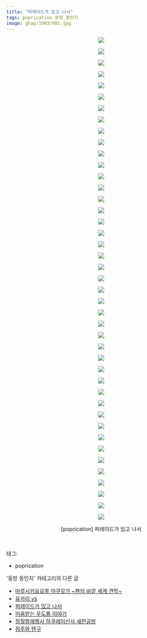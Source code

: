 ```yaml
---
title: "퍼레이드가 있고 나서"
tags: poprication 동방_동인지
image: ghap/1993/001.jpg
---
```

<div class="article">
<p style="text-align: center; clear: none; float: none;"><img src="{{ site.nasurl }}/ghap/1993/001.jpg"/></p>
<p style="text-align: center; clear: none; float: none;"><img src="{{ site.nasurl }}/ghap/1993/002.jpg"/></p>
<p style="text-align: center; clear: none; float: none;"><img src="{{ site.nasurl }}/ghap/1993/003.jpg"/></p>
<p style="text-align: center; clear: none; float: none;"><img src="{{ site.nasurl }}/ghap/1993/004.jpg"/></p>
<p style="text-align: center; clear: none; float: none;"><img src="{{ site.nasurl }}/ghap/1993/005.jpg"/></p>
<p style="text-align: center; clear: none; float: none;"><img src="{{ site.nasurl }}/ghap/1993/006.jpg"/></p>
<p style="text-align: center; clear: none; float: none;"><img src="{{ site.nasurl }}/ghap/1993/007.jpg"/></p>
<p style="text-align: center; clear: none; float: none;"><img src="{{ site.nasurl }}/ghap/1993/008.jpg"/></p>
<p style="text-align: center; clear: none; float: none;"><img src="{{ site.nasurl }}/ghap/1993/009.jpg"/></p>
<p style="text-align: center; clear: none; float: none;"><img src="{{ site.nasurl }}/ghap/1993/010.jpg"/></p>
<p style="text-align: center; clear: none; float: none;"><img src="{{ site.nasurl }}/ghap/1993/011.jpg"/></p>
<p style="text-align: center; clear: none; float: none;"><img src="{{ site.nasurl }}/ghap/1993/012.jpg"/></p>
<p style="text-align: center; clear: none; float: none;"><img src="{{ site.nasurl }}/ghap/1993/013.jpg"/></p>
<p style="text-align: center; clear: none; float: none;"><img src="{{ site.nasurl }}/ghap/1993/014.jpg"/></p>
<p style="text-align: center; clear: none; float: none;"><img src="{{ site.nasurl }}/ghap/1993/015.jpg"/></p>
<p style="text-align: center; clear: none; float: none;"><img src="{{ site.nasurl }}/ghap/1993/016.jpg"/></p>
<p style="text-align: center; clear: none; float: none;"><img src="{{ site.nasurl }}/ghap/1993/017.jpg"/></p>
<p style="text-align: center; clear: none; float: none;"><img src="{{ site.nasurl }}/ghap/1993/018.jpg"/></p>
<p style="text-align: center; clear: none; float: none;"><img src="{{ site.nasurl }}/ghap/1993/019.jpg"/></p>
<p style="text-align: center; clear: none; float: none;"><img src="{{ site.nasurl }}/ghap/1993/020.jpg"/></p>
<p style="text-align: center; clear: none; float: none;"><img src="{{ site.nasurl }}/ghap/1993/021.jpg"/></p>
<p style="text-align: center; clear: none; float: none;"><img src="{{ site.nasurl }}/ghap/1993/022.jpg"/></p>
<p style="text-align: center; clear: none; float: none;"><img src="{{ site.nasurl }}/ghap/1993/023.jpg"/></p>
<p style="text-align: center; clear: none; float: none;"><img src="{{ site.nasurl }}/ghap/1993/024.jpg"/></p>
<p style="text-align: center; clear: none; float: none;"><img src="{{ site.nasurl }}/ghap/1993/025.jpg"/></p>
<p style="text-align: center; clear: none; float: none;"><img src="{{ site.nasurl }}/ghap/1993/026.jpg"/></p>
<p style="text-align: center; clear: none; float: none;"><img src="{{ site.nasurl }}/ghap/1993/027.jpg"/></p>
<p style="text-align: center; clear: none; float: none;"><img src="{{ site.nasurl }}/ghap/1993/028.jpg"/></p>
<p style="text-align: center; clear: none; float: none;"><img src="{{ site.nasurl }}/ghap/1993/029.jpg"/></p>
<p style="text-align: center; clear: none; float: none;"><img src="{{ site.nasurl }}/ghap/1993/030.jpg"/></p>
<p style="text-align: center; clear: none; float: none;"><img src="{{ site.nasurl }}/ghap/1993/031.jpg"/></p>
<p style="text-align: center; clear: none; float: none;"><img src="{{ site.nasurl }}/ghap/1993/032.jpg"/></p>
<p style="text-align: center; clear: none; float: none;"><img src="{{ site.nasurl }}/ghap/1993/033.jpg"/></p>
<p style="text-align: center; clear: none; float: none;"><img src="{{ site.nasurl }}/ghap/1993/034.jpg"/></p>
<p style="text-align: center; clear: none; float: none;"><img src="{{ site.nasurl }}/ghap/1993/035.jpg"/></p>
<p style="text-align: center; clear: none; float: none;"><img src="{{ site.nasurl }}/ghap/1993/036.jpg"/></p>
<p style="text-align: center; clear: none; float: none;"><img src="{{ site.nasurl }}/ghap/1993/037.jpg"/></p>
<p style="text-align: center; clear: none; float: none;"><img src="{{ site.nasurl }}/ghap/1993/038.jpg"/></p>
<p style="text-align: center; clear: none; float: none;"><img src="{{ site.nasurl }}/ghap/1993/039.jpg"/></p>
<p style="text-align: center; clear: none; float: none;"><img src="{{ site.nasurl }}/ghap/1993/040.jpg"/></p>
<p style="text-align: center; clear: none; float: none;"><img src="{{ site.nasurl }}/ghap/1993/041.jpg"/></p>
<p style="text-align: center; clear: none; float: none;"><img src="{{ site.nasurl }}/ghap/1993/042.jpg"/></p>
<p style="text-align: center; clear: none; float: none;"><img src="{{ site.nasurl }}/ghap/1993/043.jpg"/></p>
<p style="text-align: center; clear: none; float: none;">[poprication] 퍼레이드가 있고 나서</p>
<p><br/></p>
</div><div class="tagTrail">
<p>태그: </p>
<ul>
<li>poprication</li>
</ul>
</div><div class="another">
<p>'동방 동인지' 카테고리의 다른 글</p>
<ul>
<li><a href="/2016-09-04-ghap_1995">마루시키요요몽 야쿠모가 ~첸의 바깥 세계 견학~</a></li>
<li><a href="/2016-09-04-ghap_1994">유카리 vs</a></li>
<li><a href="/2016-09-04-ghap_1993">퍼레이드가 있고 나서</a></li>
<li><a href="/2016-09-04-ghap_1991">미움받는 우도묭 이야기</a></li>
<li><a href="/2016-09-04-ghap_1990">정월항례행사 하쿠레이신사 새전공방</a></li>
<li><a href="/2016-09-04-ghap_1989">점주와 텐구</a></li>
</ul>
</div><div class="cb_module cb_fluid">
<div class="cb_wrt cb_profile">
</div><!-- commentList close -->
</div>